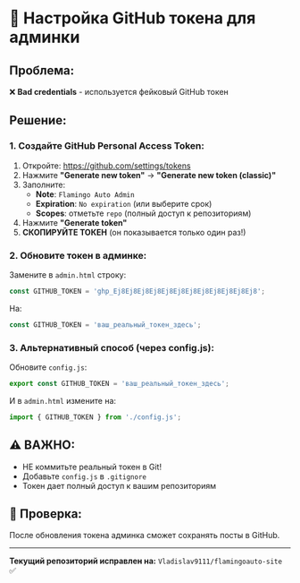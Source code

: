 # 🔑 Настройка GitHub токена для админки

## Проблема:
❌ **Bad credentials** - используется фейковый GitHub токен

## Решение:

### 1. Создайте GitHub Personal Access Token:

1. Откройте: https://github.com/settings/tokens
2. Нажмите **"Generate new token"** → **"Generate new token (classic)"**
3. Заполните:
   - **Note**: `Flamingo Auto Admin`
   - **Expiration**: `No expiration` (или выберите срок)
   - **Scopes**: отметьте `repo` (полный доступ к репозиториям)
4. Нажмите **"Generate token"**
5. **СКОПИРУЙТЕ ТОКЕН** (он показывается только один раз!)

### 2. Обновите токен в админке:

Замените в `admin.html` строку:
```javascript
const GITHUB_TOKEN = 'ghp_Ej8Ej8Ej8Ej8Ej8Ej8Ej8Ej8Ej8Ej8Ej8Ej8';
```

На:
```javascript
const GITHUB_TOKEN = 'ваш_реальный_токен_здесь';
```

### 3. Альтернативный способ (через config.js):

Обновите `config.js`:
```javascript
export const GITHUB_TOKEN = 'ваш_реальный_токен_здесь';
```

И в `admin.html` измените на:
```javascript
import { GITHUB_TOKEN } from './config.js';
```

## ⚠️ ВАЖНО:
- НЕ коммитьте реальный токен в Git!
- Добавьте `config.js` в `.gitignore`
- Токен дает полный доступ к вашим репозиториям

## 🧪 Проверка:
После обновления токена админка сможет сохранять посты в GitHub.

---

**Текущий репозиторий исправлен на:** `Vladislav9111/flamingoauto-site` ✅